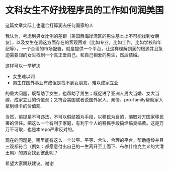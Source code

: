 # 文科女生不好找程序员的工作如何润美国

这篇文章实际上也适合打算润去任何国家的人

我认为，考虑到男女比例的差距（美国西海岸湾区的男生基本上不可能找到女朋友），以及女生在润这方面存在的客观困难（比如专业，比如工作，比如学校和年纪等），
一个合理的市场配置，就是提供一个平台，让这样理解到润的根源并且急迫需要润的女生找到一个真正爱自己，和自己相爱的男生，然后结婚。

这样可以一举解决

- 女生难以润
- 男生在国外事业有成但是找不到女朋友，难以成家立业

的重大问题，既帮助了女生，也帮助了男生；既促进了亚洲人男大当婚、女大当嫁，成家立业的价值观；又符合美国或者说国外家人、亲情、pro-family帮助家人拿到绿卡的价值观

当然，前提是不可违法，不可以假结婚为手段，以移民为目的，骗取对方国家移民署的信任。把这么一个有利于家庭，有利于个人的移民手段搞烂搞臭搞黄。这是万万不可取，也是本repo严肃反对的。

现在的问题是，哪里能有这么一个公平、平等、合法、合理的平台，帮助适龄并且三观都符合（例如：都愿意付出自己的一生离开至上而下、布尔什维克主义的大清王朝）的男女找到彼此呢？

希望大家踊跃建议。谢谢
